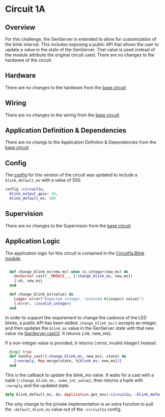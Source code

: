 # Circuit 1A

## Overview

For this challenge, the GenServer is extended to allow for customization of the blink interval.  This includes exposing a public API that allows the user to update a value in the state of the GenServer.  That value is used instead of the module attribute the original circuit used.  There are no changes to the hardware of the circuit.


## Hardware

There are no changes to the hardware from the [base circuit](../base/README.md#hardware)

## Wiring

There are no changes to the wiring from the [base circuit](../base/README.md#wiring)

## Application Definition & Dependencies

There are no changs to the Application Definiton & Dependencies from the [base circuit](../base/README.md#application-definition--dependencies)

## Config

The [config](./config/config.exs) for this version of the circuit was updated to include a `blink_default_ms` with a value of 500.

```Elixir
config :circuit1a,
  blink_output_gpio: 26,
  blink_default_ms: 500
```


## Supervision

There are no changes to the Supervision from the [base circuit](../base/README.md#supervision)


## Application Logic

The application logic for this circuit is contained in the [Circuit1a.Blink module](./lib/blink.ex).

```elixir

  def change_blink_ms(new_ms) when is_integer(new_ms) do
    GenServer.cast(__MODULE__, {:change_blink_ms, new_ms})
    {:ok, new_ms}
  end

  def change_blink_ms(value) do
    Logger.error("Expected integer, received #{inspect value}")
    {:error, :invalid_integer}
  end
```

In order to support the requirement to change the cadence of the LED blinks, a public API has been added.  `change_blink_ms/1` accepts an integer, and then updates the `blink_ms` value in the GenServer state with that new value via [GenServer.cast/2](https://hexdocs.pm/elixir/1.13/GenServer.html#cast/2).  It returns {:ok, new_ms}.

If a non-integer value is provided, it returns {:error, invalid integer} instead.


```elixir
  @impl true
  def handle_cast({:change_blink_ms, new_ms}, state) do
    {:noreply, Map.merge(state, %{blink_ms: new_ms})}
  end
```

This is the callback to update the blink_ms value.  It waits for a cast with a tuple `{:change_blink_ms, some_int_value}`, then returns a tuple with `:noreply` and the updated state.

```elixir
defp blink_default_ms, do: Application.get_env(:circuit1a, :blink_default_ms)
```

The only change to the private implementation is an extra function to pull the `:default_blink_ms` value out of the `:circuit1a` config.
